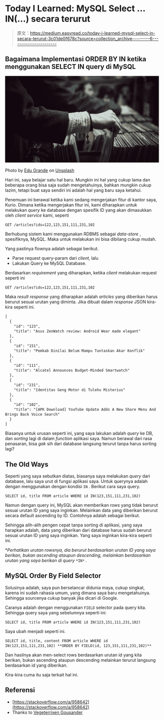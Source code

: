# Today I Learned: MySQL Select … IN(…) secara terurut

> 原文：<https://medium.easyread.co/today-i-learned-mysql-select-in-secara-terurut-3c01de0f678c?source=collection_archive---------6----------------------->

## Bagaimana Implementasi ORDER BY IN ketika menggunakan SELECT IN query di MySQL

![](img/2eba64f6c761dfe3ae2f56c5c8dfaa4d.png)

Photo by [Edu Grande](https://unsplash.com/@edgr?utm_source=medium&utm_medium=referral) on [Unsplash](https://unsplash.com?utm_source=medium&utm_medium=referral)

Hari ini, saya belajar satu hal baru. Mungkin ini hal yang cukup lama dan beberapa orang bisa saja sudah mengetahuinya, bahkan mungkin cukup lazim, tetapi buat saya sendiri ini adalah hal yang baru saya ketahui.

Penemuan ini berawal ketika kami sedang mengerjakan fitur di kantor saya, Kurio. Dimana ketika mengerjakan fitur ini, kami diharapkan untuk melakukan *query* ke database dengan spesifik ID yang akan dimasukkan oleh *client* *service* kami, seperti

```
GET /articles?ids=122,123,151,111,231,102
```

Berhubung sistem kami menggunakan RDBMS sebagai *data-store* , spesifiknya, MySQL. Maka untuk melakukan ini bisa dibilang cukup mudah.

Yang pastinya flownya adalah sebagai berikut.

*   Parse request query-param dari *client,* lalu
*   Lakukan Query ke MySQL Database.

Berdasarkan *requirement* yang diharapkan, ketika *client* melakukan request seperti ini

```
GET /articles?ids=122,123,151,111,231,102
```

Maka *result* *response* yang diharapkan adalah *articles* yang diberikan harus berurut sesuai urutan yang diminta. Jika dibuat dalam *response* JSON kira-kira seperti ini.

```
[
  {
    "id": "123",
    "title": "Asus ZenWatch review: Android Wear made elegant"
  },
  {
    "id": "151",
    "title": "Pemkab Dinilai Belum Mampu Tuntaskan Akar Konflik"
  },
  {
    "id": "111",
    "title": "Alcatel Announces Budget-Minded Smartwatch"
  },
  {
    "id": "231",
    "title": "Identitas Geng Motor di Tulehu Misterius"
  },
  {
    "id": "102",
    "title": "[APK Download] YouTube Update Adds A New Share Menu And Brings Back Voice Search"
  }
]
```

Biasanya untuk urusan seperti ini, yang saya lakukan adalah *query* ke DB, dan *sorting* lagi di dalam *function* aplikasi saya. Namun berawal dari rasa penasaran, bisa *gak* sih dari database langsung terurut tanpa harus sorting lagi?

## The Old Ways

Seperti yang saya sebutkan diatas, biasanya saya melakukan *query* dari database, lalu saya urut di fungsi aplikasi saya. Untuk querynya adalah dengan menggunakan dengan kondisi `IN` . Berikut cara saya query.

```
SELECT id, title FROM article WHERE id IN(123,151,111,231,102)
```

Namun dengan query ini, MySQL akan memberikan *rows* yang tidak berurut sesuai urutan ID yang saya inginkan. Melainkan data yang diberikan berurut secara default ascending by ID. Contohnya adalah sebagai berikut.

Sehingga alih-alih pengen cepat tanpa sorting di aplikasi, yang saya harapkan adalah, data yang diberikan dari database harus sudah berurut sesuai urutan ID yang saya inginkan. Yang saya inginkan kira-kira seperti ini.

**Perhatikan urutan rowsnya, dia berurut berdasarkan urutan ID yang saya berikan, bukan ascending ataupun descending, melainkan berdasarkan urutan yang saya berikan di query* `*IN*` *.*

## MySQL Order By Field Selector

Solusinya adalah, saya pun berselancar didunia maya, cukup singkat, karena ini sudah rahasia umum, yang dimana saya baru mengetahuinya. Sehingga sourcenya cukup banyak jika dicari di Google.

Caranya adalah dengan menggunakan `FIELD` selector pada query kita. Sehingga query saya yang sebelumnya seperti ini:

```
SELECT id, title FROM article WHERE id IN(123,151,111,231,102)
```

Saya ubah menjadi seperti ini.

```
SELECT id, title, content FROM article WHERE id IN(123,151,111,231,102) **ORDER BY FIELD(id, 123,151,111,231,102)**
```

Dan hasilnya akan men-select rows berdasarkan urutan id yang kita berikan, bukan ascending ataupun descending melainkan terurut langsung berdasarkan id yang diberikan.

Kira-kira cuma itu saja terkait hal ini.

## Referensi

*   [https://stackoverflow.com/a/958642](https://stackoverflow.com/a/958642)
*   Thanks to [Vegeterrixen Gousander](https://medium.com/u/93565e847392?source=post_page-----3c01de0f678c--------------------------------)
